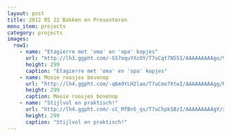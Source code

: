 ```yaml
---
layout: post
title: 2012 05 22 Bakken en Presenteren
menu_item: projects
category: projects
images:
  row1:
    - name: "Etagierre met 'oma' en 'opa' kopjes"
      url: "http://lh3.ggpht.com/-S57oquYXcOY/T7uCqt7N55I/AAAAAAAAAgo/VArdqzVPZrY/s400/2012-05-22%25252014.09.54.jpg"
      height: 299
      caption: "Etagierre met 'oma' en 'opa' kopjes"
    - name: Mooie roosjes bovenop
      url: "http://lh4.ggpht.com/-q6m9YLH2lao/T7uCme7XtwI/AAAAAAAAAgg/NrKLhm0SHg8/s400/2012-05-22%25252014.10.03.jpg"
      height: 299
      caption: Mooie roosjes bovenop
    - name: "Stijlvol en praktisch!"
      url: "http://lh4.ggpht.com/-cC_MfBn5_qs/T7uChpkSBzI/AAAAAAAAAgY/xv3hJYWjP5k/s400/2012-05-22%25252014.10.31.jpg"
      height: 299
      caption: "Stijlvol en praktisch!"
---
```

